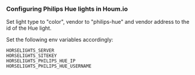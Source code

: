 ### Configuring Philips Hue lights in Houm.io

Set light type to "color", vendor to "philips-hue" and vendor address to the id of the Hue light.

Set the following env variables accordingly:

    HORSELIGHTS_SERVER
    HORSELIGHTS_SITEKEY
    HORSELIGHTS_PHILIPS_HUE_IP
    HORSELIGHTS_PHILIPS_HUE_USERNAME
